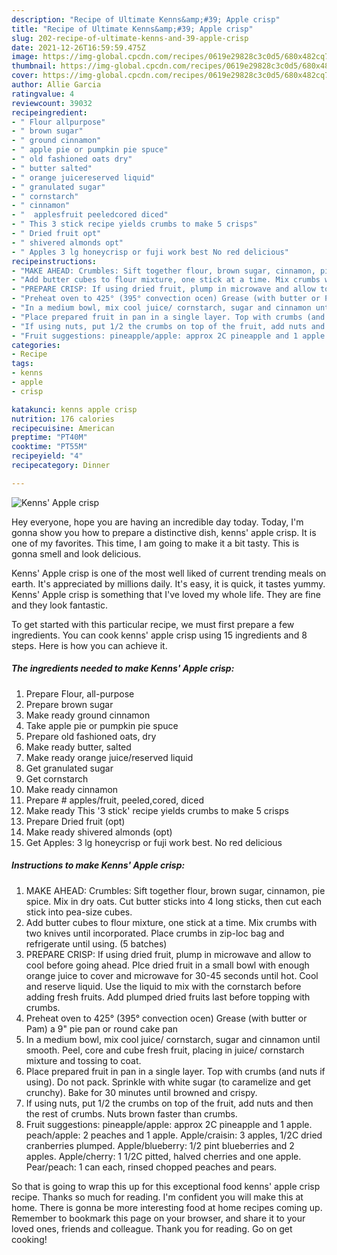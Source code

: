 ```yaml
---
description: "Recipe of Ultimate Kenns&amp;#39; Apple crisp"
title: "Recipe of Ultimate Kenns&amp;#39; Apple crisp"
slug: 202-recipe-of-ultimate-kenns-and-39-apple-crisp
date: 2021-12-26T16:59:59.475Z
image: https://img-global.cpcdn.com/recipes/0619e29828c3c0d5/680x482cq70/kenns-apple-crisp-recipe-main-photo.jpg
thumbnail: https://img-global.cpcdn.com/recipes/0619e29828c3c0d5/680x482cq70/kenns-apple-crisp-recipe-main-photo.jpg
cover: https://img-global.cpcdn.com/recipes/0619e29828c3c0d5/680x482cq70/kenns-apple-crisp-recipe-main-photo.jpg
author: Allie Garcia
ratingvalue: 4
reviewcount: 39032
recipeingredient:
- " Flour allpurpose"
- " brown sugar"
- " ground cinnamon"
- " apple pie or pumpkin pie spuce"
- " old fashioned oats dry"
- " butter salted"
- " orange juicereserved liquid"
- " granulated sugar"
- " cornstarch"
- " cinnamon"
- "  applesfruit peeledcored diced"
- " This 3 stick recipe yields crumbs to make 5 crisps"
- " Dried fruit opt"
- " shivered almonds opt"
- " Apples 3 lg honeycrisp or fuji work best No red delicious"
recipeinstructions:
- "MAKE AHEAD: Crumbles: Sift together flour, brown sugar, cinnamon, pie spice. Mix in dry oats. Cut butter sticks into 4 long sticks, then cut each stick into pea-size cubes."
- "Add butter cubes to flour mixture, one stick at a time. Mix crumbs with two knives until incorporated. Place crumbs in zip-loc bag and refrigerate until using. (5 batches)"
- "PREPARE CRISP: If using dried fruit, plump in microwave and allow to cool before going ahead. Plce dried fruit in a small bowl with enough orange juice to cover and microwave for 30-45 seconds until hot. Cool and reserve liquid. Use the liquid to mix with the cornstarch before adding fresh fruits. Add plumped dried fruits last before topping with crumbs."
- "Preheat oven to 425° (395° convection ocen) Grease (with butter or Pam) a 9&#34; pie pan or round cake pan"
- "In a medium bowl, mix cool juice/ cornstarch, sugar and cinnamon until smooth. Peel, core and cube fresh fruit, placing in juice/ cornstarch mixture and tossing to coat."
- "Place prepared fruit in pan in a single layer. Top with crumbs (and nuts if using). Do not pack. Sprinkle with white sugar (to caramelize and get crunchy). Bake for 30 minutes until browned and crispy."
- "If using nuts, put 1/2 the crumbs on top of the fruit, add nuts and then the rest of crumbs. Nuts brown faster than crumbs."
- "Fruit suggestions: pineapple/apple: approx 2C pineapple and 1 apple. peach/apple: 2 peaches and 1 apple. Apple/craisin: 3 apples, 1/2C dried cranberries plumped. Apple/blueberry: 1/2 pint blueberries and 2 apples. Apple/cherry: 1 1/2C pitted, halved cherries and one apple. Pear/peach: 1 can each, rinsed chopped peaches and pears."
categories:
- Recipe
tags:
- kenns
- apple
- crisp

katakunci: kenns apple crisp 
nutrition: 176 calories
recipecuisine: American
preptime: "PT40M"
cooktime: "PT55M"
recipeyield: "4"
recipecategory: Dinner

---
```



![Kenns&#39; Apple crisp](https://img-global.cpcdn.com/recipes/0619e29828c3c0d5/680x482cq70/kenns-apple-crisp-recipe-main-photo.jpg)

Hey everyone, hope you are having an incredible day today. Today, I'm gonna show you how to prepare a distinctive dish, kenns&#39; apple crisp. It is one of my favorites. This time, I am going to make it a bit tasty. This is gonna smell and look delicious.



Kenns&#39; Apple crisp is one of the most well liked of current trending meals on earth. It's appreciated by millions daily. It's easy, it is quick, it tastes yummy. Kenns&#39; Apple crisp is something that I've loved my whole life. They are fine and they look fantastic.


To get started with this particular recipe, we must first prepare a few ingredients. You can cook kenns&#39; apple crisp using 15 ingredients and 8 steps. Here is how you can achieve it.

<!--inarticleads1-->

##### The ingredients needed to make Kenns&#39; Apple crisp:

1. Prepare  Flour, all-purpose
1. Prepare  brown sugar
1. Make ready  ground cinnamon
1. Take  apple pie or pumpkin pie spuce
1. Prepare  old fashioned oats, dry
1. Make ready  butter, salted
1. Make ready  orange juice/reserved liquid
1. Get  granulated sugar
1. Get  cornstarch
1. Make ready  cinnamon
1. Prepare  # apples/fruit, peeled,cored, diced
1. Make ready  This &#39;3 stick&#39; recipe yields crumbs to make 5 crisps
1. Prepare  Dried fruit (opt)
1. Make ready  shivered almonds (opt)
1. Get  Apples: 3 lg honeycrisp or fuji work best. No red delicious




<!--inarticleads2-->

##### Instructions to make Kenns&#39; Apple crisp:

1. MAKE AHEAD: Crumbles: Sift together flour, brown sugar, cinnamon, pie spice. Mix in dry oats. Cut butter sticks into 4 long sticks, then cut each stick into pea-size cubes.
1. Add butter cubes to flour mixture, one stick at a time. Mix crumbs with two knives until incorporated. Place crumbs in zip-loc bag and refrigerate until using. (5 batches)
1. PREPARE CRISP: If using dried fruit, plump in microwave and allow to cool before going ahead. Plce dried fruit in a small bowl with enough orange juice to cover and microwave for 30-45 seconds until hot. Cool and reserve liquid. Use the liquid to mix with the cornstarch before adding fresh fruits. Add plumped dried fruits last before topping with crumbs.
1. Preheat oven to 425° (395° convection ocen) Grease (with butter or Pam) a 9&#34; pie pan or round cake pan
1. In a medium bowl, mix cool juice/ cornstarch, sugar and cinnamon until smooth. Peel, core and cube fresh fruit, placing in juice/ cornstarch mixture and tossing to coat.
1. Place prepared fruit in pan in a single layer. Top with crumbs (and nuts if using). Do not pack. Sprinkle with white sugar (to caramelize and get crunchy). Bake for 30 minutes until browned and crispy.
1. If using nuts, put 1/2 the crumbs on top of the fruit, add nuts and then the rest of crumbs. Nuts brown faster than crumbs.
1. Fruit suggestions: pineapple/apple: approx 2C pineapple and 1 apple. peach/apple: 2 peaches and 1 apple. Apple/craisin: 3 apples, 1/2C dried cranberries plumped. Apple/blueberry: 1/2 pint blueberries and 2 apples. Apple/cherry: 1 1/2C pitted, halved cherries and one apple. Pear/peach: 1 can each, rinsed chopped peaches and pears.




So that is going to wrap this up for this exceptional food kenns&#39; apple crisp recipe. Thanks so much for reading. I'm confident you will make this at home. There is gonna be more interesting food at home recipes coming up. Remember to bookmark this page on your browser, and share it to your loved ones, friends and colleague. Thank you for reading. Go on get cooking!
